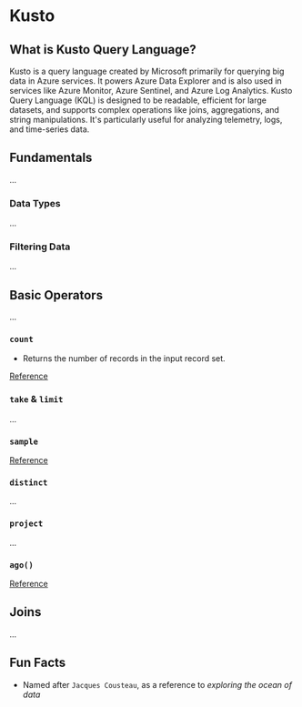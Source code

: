 # Kusto

## What is Kusto Query Language?
Kusto is a query language created by Microsoft primarily for querying big data in Azure services. It powers Azure Data Explorer and is also used in services like Azure Monitor, Azure Sentinel, and Azure Log Analytics.
Kusto Query Language (KQL) is designed to be readable, efficient for large datasets, and supports complex operations like joins, aggregations, and string manipulations. It's particularly useful for analyzing telemetry, logs, and time-series data.

## Fundamentals
...
### Data Types
...
### Filtering Data
...

## Basic Operators
...

### `count`
- Returns the number of records in the input record set.

[Reference](https://learn.microsoft.com/en-us/kusto/query/count-operator?view=microsoft-fabric)

### `take` & `limit`
...

### `sample`
[Reference](https://learn.microsoft.com/en-us/kusto/query/sample-operator?view=microsoft-fabric)

### `distinct`
...

### `project`
...

### `ago()`
[Reference](https://learn.microsoft.com/en-us/kusto/query/ago-function?view=microsoft-fabric)

## Joins
...

## Fun Facts
- Named after `Jacques Cousteau`, as a reference to *exploring the ocean of data*
